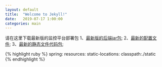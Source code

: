 ```yaml
---
layout: default
title:  "Welcome to Jekyll!"
date:   2019-07-17 1:00:00
categories: main
---
```

请在这里下载最新版的监控平台部署包
1、[最新版的后端jar包][cbus-dmp.jar];
2、[最新的配置文件][application.yml];
3、[最新的静态文件代码包][static.zip];



{% highlight ruby %}
spring:
   resources:
     static-locations: classpath:./static
{% endhighlight %}



[cbus-dmp.jar]: http://140.143.80.97/dhc-dmp/resource/cbus-dmp-1.0.4.jar
[application.yml]: http://140.143.80.97/dhc-dmp/resource/application.yml
[static.zip]: http://140.143.80.97/dhc-dmp/resource/static.zip
